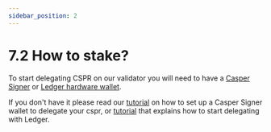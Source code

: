 ```yaml
---
sidebar_position: 2
---
```


# 7.2 How to stake?

To start delegating CSPR on our validator you will need to have a <a href="https://chrome.google.com/webstore/detail/casper-signer/djhndpllfiibmcdbnmaaahkhchcoijce/">Casper Signer</a> or <a href="https://www.ledger.com/">Ledger hardware wallet</a>.

If you don't have it please read our <a href="https://medium.com/@CasperArmy/how-to-stake-casper-cspr-using-the-casper-signer-chrome-extension-79d7808f31c4">tutorial</a> on how to set up a Casper Signer wallet to delegate your cspr, or <a href="https://docs.casperlabs.io/workflow/ledger-setup/">tutorial</a> that explains how to start delegating with Ledger.
